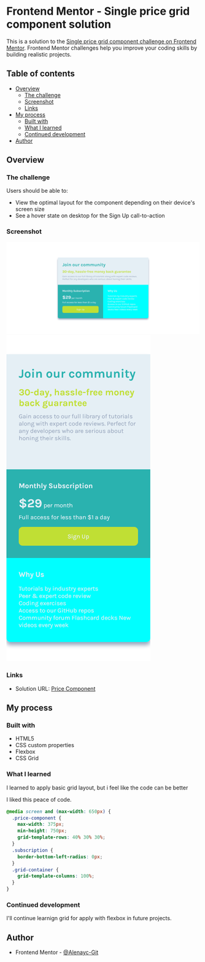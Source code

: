 # Frontend Mentor - Single price grid component solution

This is a solution to the [Single price grid component challenge on Frontend Mentor](https://www.frontendmentor.io/challenges/single-price-grid-component-5ce41129d0ff452fec5abbbc). Frontend Mentor challenges help you improve your coding skills by building realistic projects.

## Table of contents

- [Overview](#overview)
  - [The challenge](#the-challenge)
  - [Screenshot](#screenshot)
  - [Links](#links)
- [My process](#my-process)
  - [Built with](#built-with)
  - [What I learned](#what-i-learned)
  - [Continued development](#continued-development)
- [Author](#author)

## Overview

### The challenge

Users should be able to:

- View the optimal layout for the component depending on their device's screen size
- See a hover state on desktop for the Sign Up call-to-action

### Screenshot

![Desktop](./images/Desktop.png)
![Mobile](./images/Mobile.png)

### Links

- Solution URL: [Price Component](https://your-solution-url.com)

## My process

### Built with

- HTML5
- CSS custom properties
- Flexbox
- CSS Grid

### What I learned

I learned to apply basic grid layout, but i feel like the code can be better

I liked this peace of code.

```css
@media screen and (max-width: 650px) {
  .price-component {
    max-width: 375px;
    min-height: 750px;
    grid-template-rows: 40% 30% 30%;
  }
  .subscription {
    border-bottom-left-radius: 0px;
  }
  .grid-container {
    grid-template-columns: 100%;
  }
}
```

### Continued development

I'll continue learnign grid for apply with flexbox in future projects.

## Author

- Frontend Mentor - [@Alenayc-Git](https://www.frontendmentor.io/profile/Alenayc-Git)
